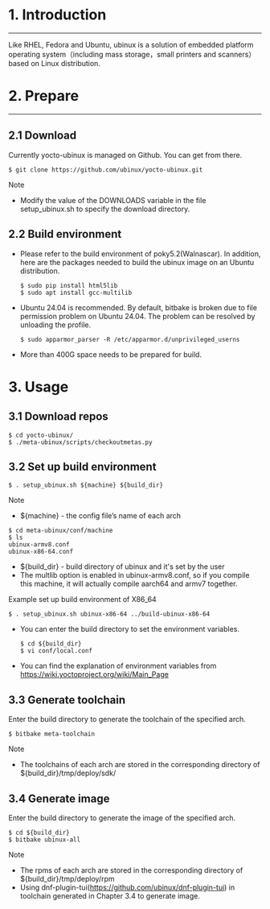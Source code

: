 # 1. Introduction
***
Like RHEL, Fedora and Ubuntu, ubinux is a solution of embedded platform operating system（including mass storage，small printers and scanners） based on Linux distribution.

# 2. Prepare
***
## 2.1 Download

Currently yocto-ubinux is managed on Github. You can get from there.
```
$ git clone https://github.com/ubinux/yocto-ubinux.git
```

Note
  - Modify the value of the DOWNLOADS variable in the file setup_ubinux.sh to specify the download directory.

## 2.2 Build environment

  - Please refer to the build environment of poky5.2(Walnascar). In addition, here are the packages needed to build the ubinux image on an Ubuntu distribution.
    ```
    $ sudo pip install html5lib
    $ sudo apt install gcc-multilib
    ```
  - Ubuntu 24.04 is recommended. By default, bitbake is broken due to file permission problem on Ubuntu 24.04. The problem can be resolved by unloading the profile.
    ```
    $ sudo apparmor_parser -R /etc/apparmor.d/unprivileged_userns
    ```
  - More than 400G space needs to be prepared for build.

# 3. Usage
## 3.1 Download repos
```
$ cd yocto-ubinux/
$ ./meta-ubinux/scripts/checkoutmetas.py
```

## 3.2 Set up build environment
```
$ . setup_ubinux.sh ${machine} ${build_dir}
```
Note
  - ${machine} - the config file’s name of each arch
  ```
  $ cd meta-ubinux/conf/machine
  $ ls
  ubinux-armv8.conf
  ubinux-x86-64.conf
  ```
  - ${build_dir} - build directory of ubinux and it's set by the user
  - The multlib option is enabled in ubinux-armv8.conf, so if you compile this machine, it will actually compile aarch64 and armv7 together.

Example
set up build environment of X86_64
```
$ . setup_ubinux.sh ubinux-x86-64 ../build-ubinux-x86-64
```
  - You can enter the build directory to set the environment variables.
    ```
    $ cd ${build_dir}
    $ vi conf/local.conf
    ```
  - You can find the explanation of environment variables from https://wiki.yoctoproject.org/wiki/Main_Page

## 3.3 Generate toolchain
Enter the build directory to generate the toolchain of the specified arch.
```
$ bitbake meta-toolchain
```
Note
  - The toolchains of each arch are stored in the corresponding directory of ${build_dir}/tmp/deploy/sdk/

## 3.4 Generate image
Enter the build directory to generate the image of the specified arch.
```
$ cd ${build_dir}
$ bitbake ubinux-all
```
Note
  - The rpms of each arch are stored in the corresponding directory of ${build_dir}/tmp/deploy/rpm
  - Using dnf-plugin-tui(https://github.com/ubinux/dnf-plugin-tui) in toolchain generated in Chapter 3.4 to generate image.
